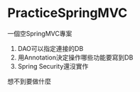 # PracticeSpringMVC
一個空SpringMVC專案

1. DAO可以指定連接的DB
2. 用Annotation決定操作哪些功能要寫到DB
3. Spring Security還沒實作

想不到要做什麼
